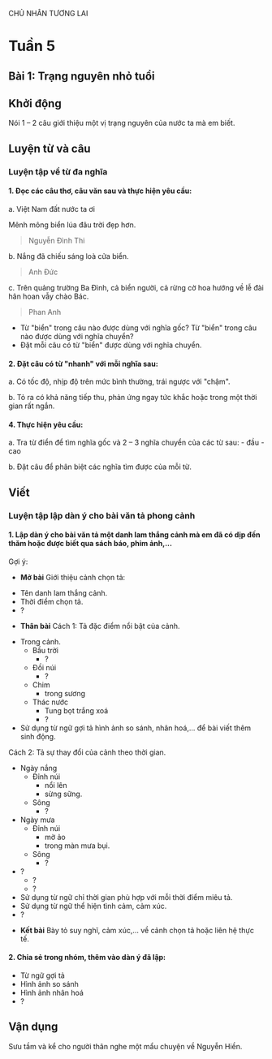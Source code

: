 CHỦ NHÂN TƯƠNG LAI

# Tuần 5
## Bài 1: Trạng nguyên nhỏ tuổi

## Khởi động

Nói 1 – 2 câu giới thiệu một vị trạng nguyên của nước ta mà em biết.

## Luyện từ và câu

### Luyện tập về từ đa nghĩa

#### 1. Đọc các câu thơ, câu văn sau và thực hiện yêu cầu:
a. Việt Nam đất nước ta ơi

   Mênh mông biển lúa đâu trời đẹp hơn.
  >  Nguyễn Đình Thi

b. Nắng đã chiếu sáng loà cửa biển.
  >  Anh Đức

c. Trên quảng trường Ba Đình, cả biển người, cả rừng cờ hoa hướng về lễ đài hân hoan vẫy chào Bác.
>    Phan Anh
- Từ "biển" trong câu nào được dùng với nghĩa gốc? Từ "biển" trong câu nào được dùng với nghĩa chuyển?
- Đặt mỗi câu có từ "biển" được dùng với nghĩa chuyển.
#### 2. Đặt câu có từ "nhanh" với mỗi nghĩa sau:
a. Có tốc độ, nhịp độ trên mức bình thường, trái ngược với "chậm".

b. Tỏ ra có khả năng tiếp thu, phản ứng ngay tức khắc hoặc trong một thời gian rất ngắn.
#### 4. Thực hiện yêu cầu:
a. Tra từ điển để tìm nghĩa gốc và 2 – 3 nghĩa chuyển của các từ sau:
    - đầu
    - cao

b. Đặt câu để phân biệt các nghĩa tìm được của mỗi từ.

## Viết

### Luyện tập lập dàn ý cho bài văn tả phong cảnh

#### 1. Lập dàn ý cho bài văn tả một danh lam thắng cảnh mà em đã có dịp đến thăm hoặc được biết qua sách báo, phim ảnh,...

Gợi ý:
*   **Mở bài**
Giới thiệu cảnh chọn tả:
- Tên danh lam thắng cảnh.
- Thời điểm chọn tả.
- ?

*   **Thân bài**
Cách 1: Tả đặc điểm nổi bật của cảnh.
- Trong cảnh.
    - Bầu trời
        - ?
    - Đồi núi
        - ?
    - Chim
        - trong sương
    - Thác nước
        - Tung bọt trắng xoá
        - ?
- Sử dụng từ ngữ gợi tả hình ảnh so sánh, nhân hoá,... để bài viết thêm sinh động.

Cách 2: Tả sự thay đổi của cảnh theo thời gian.
- Ngày nắng
    - Đỉnh núi
        - nổi lên
        - sừng sững.
    - Sông
        - ?
- Ngày mưa
    - Đỉnh núi
        - mờ ảo
        - trong màn mưa bụi.
    - Sông
        - ?
- ?
    - ?
    - ?
- Sử dụng từ ngữ chỉ thời gian phù hợp với mỗi thời điểm miêu tả.
- Sử dụng từ ngữ thể hiện tình cảm, cảm xúc.
- ?

*   **Kết bài**
Bày tỏ suy nghĩ, cảm xúc,... về cảnh chọn tả hoặc liên hệ thực tế.

#### 2. Chia sẻ trong nhóm, thêm vào dàn ý đã lập:
- Từ ngữ gợi tả
- Hình ảnh so sánh
- Hình ảnh nhân hoá
- ?

## Vận dụng

Sưu tầm và kể cho người thân nghe một mẩu chuyện về Nguyễn Hiền.
